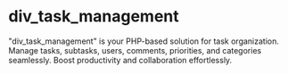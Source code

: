 # div_task_management
"div_task_management" is your PHP-based solution for task organization. Manage tasks, subtasks, users, comments, priorities, and categories seamlessly. Boost productivity and collaboration effortlessly.
